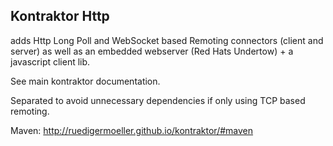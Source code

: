 ## Kontraktor Http

adds Http Long Poll and WebSocket based Remoting connectors (client and server) as well
as an embedded webserver (Red Hats Undertow) + a javascript client lib. 

See main kontraktor documentation.

Separated to avoid unnecessary dependencies if only using TCP based remoting.

Maven:
http://ruedigermoeller.github.io/kontraktor/#maven

